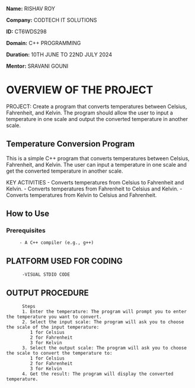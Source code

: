 **Name:** RISHAV ROY

**Company:** CODTECH IT SOLUTIONS

**ID:** CT6WDS298

**Domain:** C++ PROGRAMMING

**Duration:** 10TH JUNE TO 22ND JULY 2024

**Mentor:** SRAVANI GOUNI

# OVERVIEW OF THE PROJECT

PROJECT: Create a program that converts temperatures between Celsius, Fahrenheit, and Kelvin. The program should allow the user to input a temperature in one scale and output the converted
         temperature in another scale.


## Temperature Conversion Program

This is a simple C++ program that converts temperatures between Celsius, Fahrenheit, and Kelvin. The user can input a temperature in one scale and get the converted temperature in another scale.

KEY ACTIVITIES
         - Converts temperatures from Celsius to Fahrenheit and Kelvin.
         - Converts temperatures from Fahrenheit to Celsius and Kelvin.
         - Converts temperatures from Kelvin to Celsius and Fahrenheit.

## How to Use

### Prerequisites

         - A C++ compiler (e.g., g++)


## PLATFORM USED FOR CODING
          -VISUAL STDIO CODE


## OUTPUT PROCEDURE
          Steps
          1. Enter the temperature: The program will prompt you to enter the temperature you want to convert.
          2. Select the input scale: The program will ask you to choose the scale of the input temperature:
             1 for Celsius
             2 for Fahrenheit
             3 for Kelvin
          3. Select the output scale: The program will ask you to choose the scale to convert the temperature to:
             1 for Celsius
             2 for Fahrenheit
             3 for Kelvin
          4. Get the result: The program will display the converted temperature.
             
              
